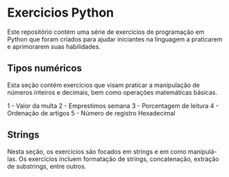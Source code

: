 # Exercicios Python
Este repositório contém uma série de exercícios de programação em Python que foram criados para ajudar iniciantes na linguagem a praticarem e aprimorarem suas habilidades.

## Tipos numéricos
Esta seção contém exercícios que visam praticar a manipulação de números inteiros e decimais, bem como operações matemáticas básicas.

1 - Valor da multa
2 - Emprestimos semana
3 - Porcentagem de leitura
4 - Ordenação de artigos
5 - Número de registro Hexadecimal

## Strings
Nesta seção, os exercícios são focados em strings e em como manipulá-las. Os exercícios incluem formatação de strings, concatenação, extração de substrings, entre outros.



